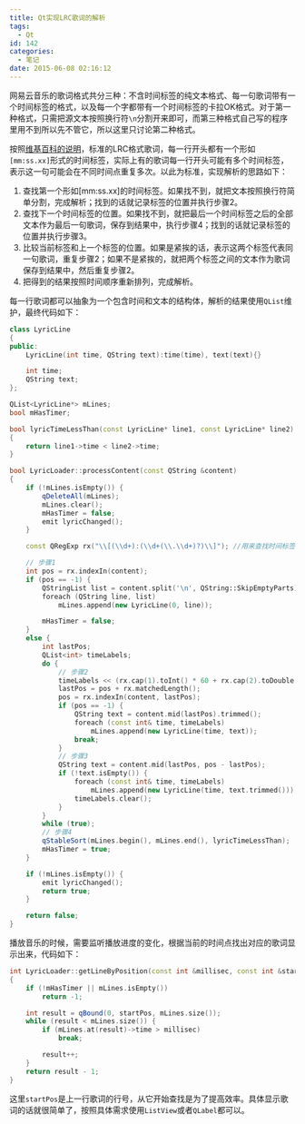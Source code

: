 ```yaml
---
title: Qt实现LRC歌词的解析
tags:
  - Qt
id: 142
categories:
  - 笔记
date: 2015-06-08 02:16:12
---
```


网易云音乐的歌词格式共分三种：不含时间标签的纯文本格式、每一句歌词带有一个时间标签的格式，以及每一个字都带有一个时间标签的卡拉OK格式。对于第一种格式，只需把源文本按照换行符`\n`分割开来即可，而第三种格式自己写的程序里用不到所以先不管它，所以这里只讨论第二种格式。

按照[维基百科的说明](http://zh.wikipedia.org/wiki/LRC%E6%A0%BC%E5%BC%8F)，标准的LRC格式歌词，每一行开头都有一个形如`[mm:ss.xx]`形式的时间标签，实际上有的歌词每一行开头可能有多个时间标签，表示这一句可能会在不同时间点重复多次。以此为标准，实现解析的思路如下：

1.  查找第一个形如[mm:ss.xx]的时间标签。如果找不到，就把文本按照换行符简单分割，完成解析；找到的话就记录标签的位置并执行步骤2。
2.  查找下一个时间标签的位置。如果找不到，就把最后一个时间标签之后的全部文本作为最后一句歌词，保存到结果中，执行步骤4；找到的话就记录标签的位置并执行步骤3。
3.  比较当前标签和上一个标签的位置。如果是紧挨的话，表示这两个标签代表同一句歌词，重复步骤2；如果不是紧挨的，就把两个标签之间的文本作为歌词保存到结果中，然后重复步骤2。
4.  把得到的结果按照时间顺序重新排列，完成解析。

<!-- more -->

每一行歌词都可以抽象为一个包含时间和文本的结构体，解析的结果使用`QList`维护，最终代码如下：

```c++
class LyricLine
{
public:
    LyricLine(int time, QString text):time(time), text(text){}

    int time;
    QString text;
};

QList<LyricLine*> mLines;
bool mHasTimer;

bool lyricTimeLessThan(const LyricLine* line1, const LyricLine* line2)
{
    return line1->time < line2->time;
}

bool LyricLoader::processContent(const QString &content)
{
    if (!mLines.isEmpty()) {
        qDeleteAll(mLines);
        mLines.clear();
        mHasTimer = false;
        emit lyricChanged();
    }

    const QRegExp rx("\\[(\\d+):(\\d+(\\.\\d+)?)\\]"); //用来查找时间标签的正则表达式

    // 步骤1
    int pos = rx.indexIn(content);
    if (pos == -1) {
        QStringList list = content.split('\n', QString::SkipEmptyParts);
        foreach (QString line, list)
            mLines.append(new LyricLine(0, line));

        mHasTimer = false;
    }
    else {
        int lastPos;
        QList<int> timeLabels;
        do {
            // 步骤2
            timeLabels << (rx.cap(1).toInt() * 60 + rx.cap(2).toDouble()) * 1000;
            lastPos = pos + rx.matchedLength();
            pos = rx.indexIn(content, lastPos);
            if (pos == -1) {
                QString text = content.mid(lastPos).trimmed();
                foreach (const int& time, timeLabels)
                    mLines.append(new LyricLine(time, text));
                break;
            }
            // 步骤3
            QString text = content.mid(lastPos, pos - lastPos);
            if (!text.isEmpty()) {
                foreach (const int& time, timeLabels)
                    mLines.append(new LyricLine(time, text.trimmed()));
                timeLabels.clear();
            }
        }
        while (true);
        // 步骤4
        qStableSort(mLines.begin(), mLines.end(), lyricTimeLessThan);
        mHasTimer = true;
    }

    if (!mLines.isEmpty()) {
        emit lyricChanged();
        return true;
    }

    return false;
}
```

播放音乐的时候，需要监听播放进度的变化，根据当前的时间点找出对应的歌词显示出来，代码如下：

```c++
int LyricLoader::getLineByPosition(const int &millisec, const int &startPos) const
{
    if (!mHasTimer || mLines.isEmpty())
        return -1;

    int result = qBound(0, startPos, mLines.size());
    while (result < mLines.size()) {
        if (mLines.at(result)->time > millisec)
            break;

        result++;
    }
    return result - 1;
}
```

这里`startPos`是上一行歌词的行号，从它开始查找是为了提高效率。具体显示歌词的话就很简单了，按照具体需求使用`ListView`或者`QLabel`都可以。

